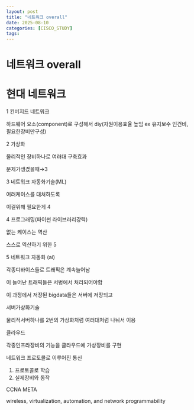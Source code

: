 ```yaml
---
layout: post
title: "네트워크 overall"
date: 2025-08-10
categories: [CISCO_STUDY]
tags:
---
```


# 네트워크 overall

# **현대 네트워크**

1 컨버지드 네트워크

하드웨어 요소(component)로 구성해서 diy(자원이용효율 높임 ex 유지보수 인건비,필요한장비만구성)

2 가상화

물리적인 장비하나로 여러대 구축효과

문제가생겼을때→3

3 네트워크 자동화기술(ML)

여러케이스를 대처하도록

이걸위해 필요한게 4

4 프로그래밍(파이썬 라이브러리강력)

없는 케이스는 역산

스스로 역산하기 위한 5

5 네트워크 자동화 (ai)

각종디바이스들로 트래픽은 계속늘어남

이 늘어난 트래픽들은 서벙에서 처리되어야함

이 과정에서 저장된 bigdata들은 서버에 저장되고

서버가상화기술

물리적서버하나를 2번의 가상화처럼 여러대처럼 나눠서 이용

클라우드

각종인프라장비의 기능을 클라우드에 가상장비를 구현

네트워크 프로토콜로 이루어진 통신

1. 프로토콜로 학습
2. 실제장비와 동작

CCNA META

 wireless, virtualization, automation, and network programmability